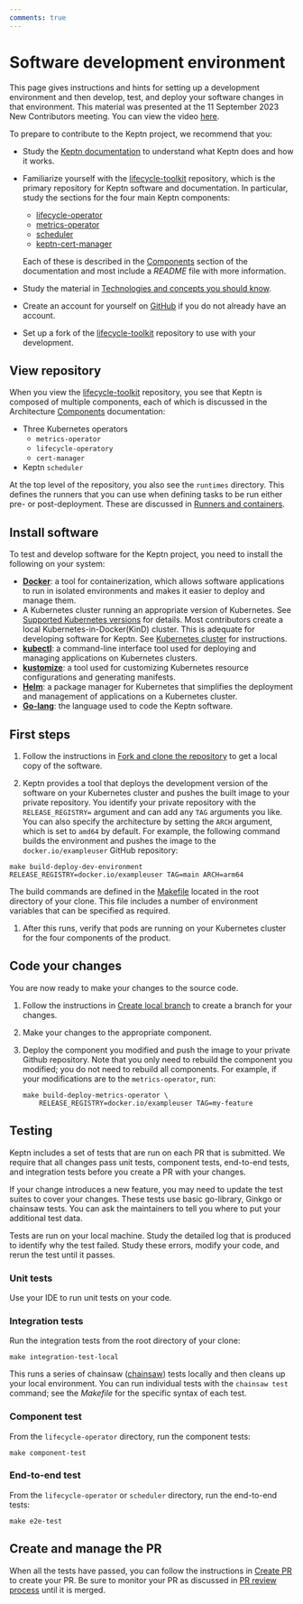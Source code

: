 ```yaml
---
comments: true
---
```


# Software development environment

This page gives instructions and hints for setting up a development environment
and then develop, test, and deploy your software changes in that environment.
This material was presented at the
11 September 2023 New Contributors meeting.
You can view the video
[here](https://www.youtube.com/watch?v=UcmULstMYXQ).

To prepare to contribute to the Keptn project, we recommend that you:

* Study the [Keptn documentation](https://lifecycle.keptn.sh/docs/)
  to understand what Keptn does and how it works.
* Familiarize yourself with the
  [lifecycle-toolkit](https://github.com/keptn/lifecycle-toolkit)
  repository, which is the primary repository for
  Keptn software and documentation.
  In particular, study the sections for the four main Keptn components:
  
    * [lifecycle-operator](https://github.com/keptn/lifecycle-toolkit/tree/main/lifecycle-operator)
    * [metrics-operator](https://github.com/keptn/lifecycle-toolkit/tree/main/metrics-operator)
    * [scheduler](https://github.com/keptn/lifecycle-toolkit/tree/main/scheduler)
    * [keptn-cert-manager](https://github.com/keptn/lifecycle-toolkit/tree/main/keptn-cert-manager)

    Each of these is described in the
    [Components](../../components/index.md)
    section of the documentation
    and most include a *README* file with more information.

* Study the material in
  [Technologies and concepts you should know](../general/technologies.md).
* Create an account for yourself on
  [GitHub](https://github.com)
  if you do not already have an account.
* Set up a fork of the [lifecycle-toolkit](https://github.com/keptn/lifecycle-toolkit) repository to use with your development.

## View repository

When you view the
[lifecycle-toolkit](https://github.com/keptn/lifecycle-toolkit)
repository, you see that Keptn is composed of multiple components,
each of which is discussed in the Architecture
[Components](../../components/index.md)
documentation:

* Three Kubernetes operators
    * `metrics-operator`
    * `lifecycle-operatory`
    * `cert-manager`
* Keptn `scheduler`

At the top level of the repository,
you also see the `runtimes` directory.
This defines the runners that you can use when defining
tasks to be run either pre- or post-deployment.
These are discussed in
[Runners and containers](../../guides/tasks.md#runners-and-containers).

## Install software

To test and develop software for the Keptn project,
you need to install the following on your system:

* [**Docker**](https://docs.docker.com/get-docker/): a tool for containerization,
  which allows software applications to run in isolated environments
  and makes it easier to deploy and manage them.
* A Kubernetes cluster running an appropriate version of Kubernetes.
  See [Supported Kubernetes versions](../../installation/index.md#supported-kubernetes-versions)
  for details.
  Most contributors create a local
  Kubernetes-in-Docker(KinD) cluster.
  This is adequate for developing software for Keptn.
  See
  [Kubernetes cluster](../../installation/k8s.md#create-local-kubernetes-cluster)
  for instructions.
* [**kubectl**](https://kubernetes.io/docs/tasks/tools/):
  a command-line interface tool used for deploying
  and managing applications on Kubernetes clusters.
* [**kustomize**](https://kustomize.io/): a tool used
  for customizing Kubernetes resource configurations
  and generating manifests.
* [**Helm**](https://helm.sh/): a package manager for Kubernetes
  that simplifies the deployment and management of applications
  on a Kubernetes cluster.
* [**Go-lang**](https://go.dev/): the language used to code the Keptn software.

## First steps

1. Follow the instructions in
   [Fork and clone the repository](../general/git/fork-clone.md)
   to get a local copy of the software.

1. Keptn provides a tool that deploys the development version of the software
   on your Kubernetes cluster and pushes the built image to your private repository.
   You identify your private repository with the `RELEASE_REGISTRY=` argument
   and can add any `TAG` arguments you like.
   You can also specify the architecture by setting the `ARCH` argument,
   which is set to `amd64` by default.
   For example, the following command builds the environment
   and pushes the image to the `docker.io/exampleuser` GitHub repository:

```shell
make build-deploy-dev-environment RELEASE_REGISTRY=docker.io/exampleuser TAG=main ARCH=arm64
```

   The build commands are defined in the
   [Makefile](https://github.com/keptn/lifecycle-toolkit/blob/main/Makefile)
   located in the root directory of your clone.
   This file includes a number of environment variables
   that can be specified as required.

1. After this runs, verify that pods are running on your Kubernetes cluster
   for the four components of the product.

## Code your changes

You are now ready to make your changes to the source code.

1. Follow the instructions in
   [Create local branch](../general/git/branch-create.md)
   to create a branch for your changes.

1. Make your changes to the appropriate component.

1. Deploy the component you modified and push the image to your private Github repository.
   Note that you only need to rebuild the component you modified;
   you do not need to rebuild all components.
   For example, if your modifications are to the `metrics-operator`, run:

     ```shell
     make build-deploy-metrics-operator \
         RELEASE_REGISTRY=docker.io/exampleuser TAG=my-feature
     ```

## Testing

Keptn includes a set of tests that are run on each PR that is submitted.
We require that all changes pass
unit tests, component tests, end-to-end tests, and integration tests
before you create a PR with your changes.

If your change introduces a new feature,
you may need to update the test suites to cover your changes.
These tests use basic go-library, Ginkgo or chainsaw tests.
You can ask the maintainers to tell you where to put your additional test data.

Tests are run on your local machine.
Study the detailed log that is produced to identify why the test failed.
Study these errors, modify your code, and rerun the test until it passes.

### Unit tests

Use your IDE to run unit tests on your code.

### Integration tests

Run the integration tests from the root directory of your clone:

  ```shell
  make integration-test-local
  ```

This runs a series of chainsaw
([chainsaw](https://kyverno.github.io/chainsaw))
tests locally and then cleans up your local environment.
You can run individual tests with the `chainsaw test` command;
see the *Makefile* for the specific syntax of each test.

### Component test

From the `lifecycle-operator` directory, run the component tests:

  ```shell
  make component-test
  ```

### End-to-end test

From the `lifecycle-operator` or `scheduler` directory, run the end-to-end tests:

  ```shell
  make e2e-test
  ```

## Create and manage the PR

When all the tests have passed,
you can follow the instructions in
[Create PR](../general/git/pr-create.md)
to create your PR.
Be sure to monitor your PR as discussed in
[PR review process](../general/git/review.md)
until it is merged.
